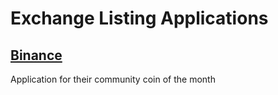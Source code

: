 <!-- TITLE: Exchange Listing Applications -->
<!-- SUBTITLE: A place for the community to assembly applications to exchanges -->

# Exchange Listing Applications

## [Binance](/exchanges/applications/binance)
Application for their community coin of the month